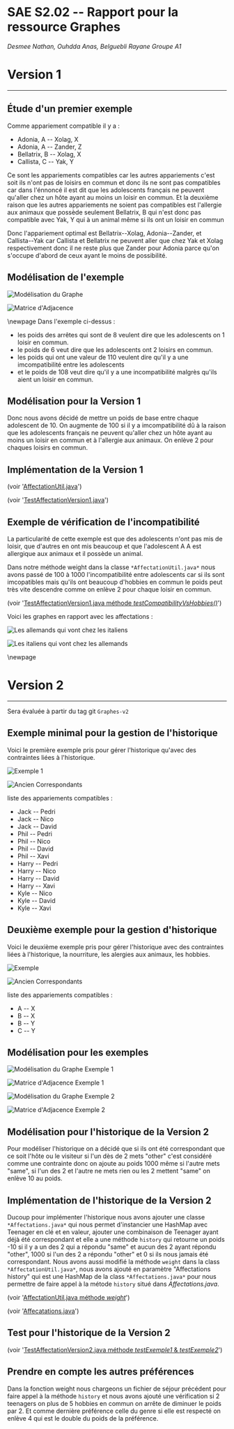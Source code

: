   SAE S2.02 -- Rapport pour la ressource Graphes
  ===

  *Desmee Nathan, Ouhdda Anas, Belguebli Rayane Groupe A1*
  
# **Version 1**
  ---
  
## **Étude d'un premier exemple**
  
  Comme appariement compatible il y a :

  - Adonia, A -- Xolag, X
  - Adonia, A -- Zander, Z
  - Bellatrix, B -- Xolag, X
  - Callista, C -- Yak, Y

  Ce sont les appariements compatibles car les autres appariements c'est soit ils n'ont pas de loisirs en commun et donc ils ne sont pas compatibles car dans l'énnoncé il est dit que les adolescents français ne peuvent qu'aller chez un hôte ayant au moins un loisir en commun. Et la deuxième raison que les autres appariements ne soient pas compatibles est l'allergie aux animaux que possède seulement Bellatrix, B qui n'est donc pas compatible avec Yak, Y qui à un animal même si ils ont un loisir en commun 

  Donc l'appariement optimal est Bellatrix--Xolag, Adonia--Zander, et Callista--Yak car Callista et Bellatrix ne peuvent aller que chez Yak et Xolag respectivement donc il ne reste plus que Zander pour Adonia parce qu'on s'occupe d'abord de ceux ayant le moins de possibilité. 
  
## **Modélisation de l'exemple**

  ![Modélisation du Graphe](Img/ModélisationGraphe.png)

  ![Matrice d'Adjacence](Img/Matrice_d'Adjacence.png)

  \newpage
  Dans l'exemple ci-dessus :

  - les poids des arrêtes qui sont de 8 veulent dire que les adolescents on 1 loisir en commun.
  - le poids de 6 veut dire que les adolescents ont 2 loisirs en commun.
  - les poids qui ont une valeur de 110 veulent dire qu'il y a une imcompatibilité entre les adolescents
  - et le poids de 108 veut dire qu'il y a une incompatibilité malgrès qu'ils aient un loisir en commun.

## **Modélisation pour la Version 1**
  
  Donc nous avons décidé de mettre un poids de base entre chaque adolescent de 10. On augmente de 100 si il y a imcompatibilité dû à la raison que les adolescents français ne peuvent qu'aller chez un hôte ayant au moins un loisir en commun et à l'allergie aux animaux. On enlève 2 pour chaques loisirs en commun.
  
## **Implémentation de la Version 1**
  
  (voir '[AffectationUtil.java](../src/languageStay/graph/AffectationUtil.java)')


  (voir '[TestAffectationVersion1.java](../test/languageStay/graph/TestAffectationVersion1.java)')
  
## **Exemple de vérification de l'incompatibilité** 

  La particularité de cette exemple est que des adolescents n'ont pas mis de loisir, que d'autres en ont mis beaucoup et que l'adolescent A A est allergique aux animaux et il possède un animal.

  Dans notre méthode weight dans la classe `*AffectationUtil.java*` nous avons passé de 100 à 1000 l'incompatibilité entre adolescents car si ils sont imcopatibles mais qu'ils ont beaucoup d'hobbies en commun le poids peut très vite descendre comme on enlève 2 pour chaque loisir en commun.
  
  (voir '[TestAffectationVersion1.java méthode *testCompatibilityVsHobbies()*](../test/languageStay/graph/TestAffectationVersion1.java)')

  Voici les graphes en rapport avec les affectations : 

  ![Les allemands qui vont chez les italiens](Img/AllToIt.png)




  ![Les italiens qui vont chez les allemands](Img/ItToAll.png)

\newpage

# **Version 2**
  ---
  
  Sera évaluée à partir du tag git `Graphes-v2`
  
## Exemple minimal pour la gestion de l'historique

  Voici le première exemple pris pour gérer l'historique qu'avec des contraintes liées à l'historique.
  
  ![Exemple 1](Img/Exemple1.png)

  ![Ancien Correspondants](Img/Coores1.png)

  liste des appariements compatibles :

  - Jack -- Pedri
  - Jack -- Nico
  - Jack -- David
  - Phil -- Pedri
  - Phil -- Nico
  - Phil -- David
  - Phil -- Xavi
  - Harry -- Pedri
  - Harry -- Nico
  - Harry -- David
  - Harry -- Xavi
  - Kyle -- Nico
  - Kyle -- David
  - Kyle -- Xavi

  
## Deuxième exemple pour la gestion d'historique

  Voici le deuxième exemple pris pour gérer l'historique avec des contraintes liées à l'historique, la nourriture, les alergies aux animaux, les hobbies.
  
  ![Exemple](Img/Exemple2.png)

  ![Ancien Correspondants](Img/Coores2.png)

  liste des appariements compatibles :

  - A -- X
  - B -- X
  - B -- Y
  - C -- Y
  
## Modélisation pour les exemples
  
  ![Modélisation du Graphe Exemple 1](Img/HistoriqueEx1.png)

  ![Matrice d'Adjacence Exemple 1](Img/Matrice_d'ajacenceV2Ex1.png)

  ![Modélisation du Graphe Exemple 2](Img/HistoriqueEx2.png)

  ![Matrice d'Adjacence Exemple 2](Img/Matrice_d'ajacenceV2Ex2.png)
  
## Modélisation pour l'historique de la Version 2
  
  Pour modéliser l'historique on a décidé que si ils ont été correspondant que ce soit l'hôte ou le visiteur si l'un dès de 2 mets "other" c'est considéré comme une contrainte donc on ajoute au poids 1000 même si l'autre mets "same", si l'un des 2 et l'autre ne mets rien ou les 2 mettent "same" on enlève 10 au poids. 
  
## Implémentation de l'historique de la Version 2
  
  Ducoup pour implémenter l'historique nous avons ajouter une classe `*Affectations.java*` qui nous permet d'instancier une HashMap avec Teenager en clé et en valeur, ajouter une combinaison de Teenager ayant déjà été correspondant et elle a une méthode `history` qui retourne un poids -10 si il y a un des 2 qui a répondu "same" et aucun des 2 ayant répondu "other", 1000 si l'un des 2 a répondu "other" et 0 si ils nous jamais été correspondant.
  Nous avons aussi modifié la méthode `weight` dans la class `*AffectationUtil.java*`, nous avons ajouté en paramètre "Affectations history" qui est une HashMap de la class `*Affectations.java*` pour nous permettre de faire appel à la métode `history` situé dans *Affectations.java*.

  (voir '[AffectationUtil.java méthode *weight*](../src/languageStay/graph/AffectationUtil.java)')

  (voir '[Affecatations.java](../src/languageStay/Affectations.java)')
  
## Test pour l'historique de la Version 2
  
  (voir '[TestAffectationVersion2.java méthode *testExemple1* & *testExemple2*](../test/languageStay/graph/TestAffectationVersion2.java)')
  
## Prendre en compte les autres préférences
  
  Dans la fonction weight nous chargeons un fichier de séjour précédent pour faire appel à la méthode `history` et nous avons ajouté une vérification si 2 teenagers on plus de 5 hobbies en commun on arrête de diminuer le poids par 2.
  Et comme dernière préférence celle du genre si elle est respecté on enlève 4 qui est le double du poids de la préférence.
  